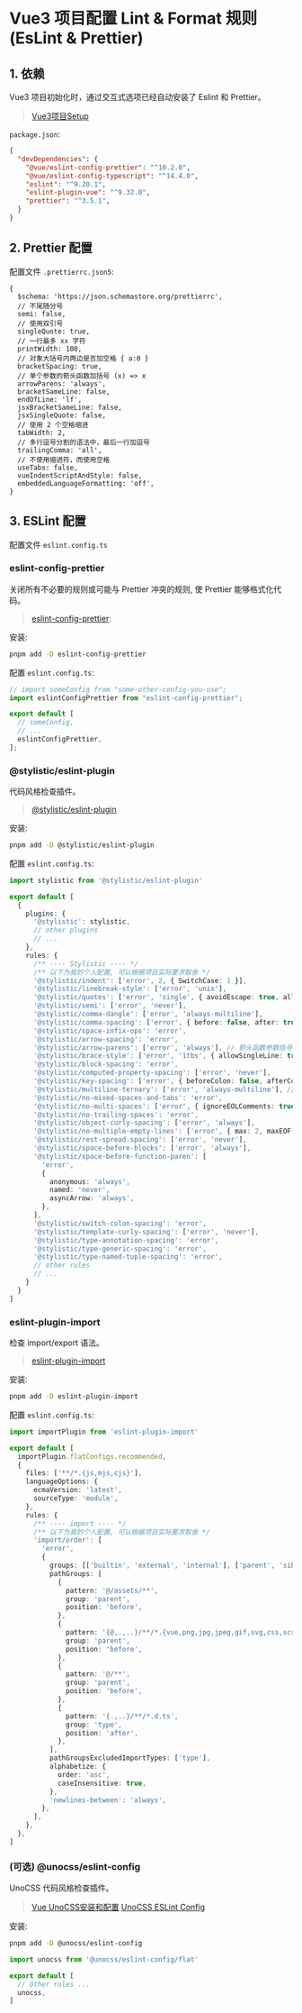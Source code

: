 # Vue3 项目配置 Lint & Format 规则 (EsLint & Prettier)

## 1. 依赖

Vue3 项目初始化时，通过交互式选项已经自动安装了 Eslint 和 Prettier。

> [Vue3项目Setup](./Vue3项目Setup.md)

`package.json`:

```json
{
  "devDependencies": {
    "@vue/eslint-config-prettier": "^10.2.0",
    "@vue/eslint-config-typescript": "^14.4.0",
    "eslint": "^9.20.1",
    "eslint-plugin-vue": "^9.32.0",
    "prettier": "^3.5.1",
  }
}
```

## 2. Prettier 配置

配置文件 `.prettierrc.json5`:

```json5
{
  $schema: 'https://json.schemastore.org/prettierrc',
  // 不尾随分号
  semi: false,
  // 使用双引号
  singleQuote: true,
  // 一行最多 xx 字符
  printWidth: 100,
  // 对象大括号内两边是否加空格 { a:0 }
  bracketSpacing: true,
  // 单个参数的箭头函数加括号 (x) => x
  arrowParens: 'always',
  bracketSameLine: false,
  endOfLine: 'lf',
  jsxBracketSameLine: false,
  jsxSingleQuote: false,
  // 使用 2 个空格缩进
  tabWidth: 2,
  // 多行逗号分割的语法中，最后一行加逗号
  trailingComma: 'all',
  // 不使用缩进符，而使用空格
  useTabs: false,
  vueIndentScriptAndStyle: false,
  embeddedLanguageFormatting: 'off',
}
```

## 3. ESLint 配置

配置文件 `eslint.config.ts`

### eslint-config-prettier

关闭所有不必要的规则或可能与 Prettier 冲突的规则, 使 Prettier 能够格式化代码。

> [eslint-config-prettier](https://github.com/prettier/eslint-config-prettier):

安装:

```bash
pnpm add -D eslint-config-prettier
```

配置 `eslint.config.ts`:

```typescript
// import someConfig from "some-other-config-you-use";
import eslintConfigPrettier from "eslint-config-prettier";

export default [
  // someConfig,
  // ...
  eslintConfigPrettier,
];
```

### @stylistic/eslint-plugin

代码风格检查插件。

> [@stylistic/eslint-plugin](https://eslint.style/)

安装:

```bash
pnpm add -D @stylistic/eslint-plugin
```

配置 `eslint.config.ts`:

```typescript
import stylistic from '@stylistic/eslint-plugin'

export default [
  {
    plugins: {
      '@stylistic': stylistic,
      // other plugins
      // ...
    },
    rules: {
      /** ---- Stylistic ---- */
      /** 以下为我的个人配置, 可以根据项目实际要求取舍 */
      '@stylistic/indent': ['error', 2, { SwitchCase: 1 }],
      '@stylistic/linebreak-style': ['error', 'unix'],
      '@stylistic/quotes': ['error', 'single', { avoidEscape: true, allowTemplateLiterals: true }],
      '@stylistic/semi': ['error', 'never'],
      '@stylistic/comma-dangle': ['error', 'always-multiline'],
      '@stylistic/comma-spacing': ['error', { before: false, after: true }],
      '@stylistic/space-infix-ops': 'error',
      '@stylistic/arrow-spacing': 'error',
      '@stylistic/arrow-parens': ['error', 'always'], // 箭头函数参数括号
      '@stylistic/brace-style': ['error', '1tbs', { allowSingleLine: true }],
      '@stylistic/block-spacing': 'error',
      '@stylistic/computed-property-spacing': ['error', 'never'],
      '@stylistic/key-spacing': ['error', { beforeColon: false, afterColon: true }],
      '@stylistic/multiline-ternary': ['error', 'always-multiline'], // 多行三元表达式
      '@stylistic/no-mixed-spaces-and-tabs': 'error',
      '@stylistic/no-multi-spaces': ['error', { ignoreEOLComments: true }],
      '@stylistic/no-trailing-spaces': 'error',
      '@stylistic/object-curly-spacing': ['error', 'always'],
      '@stylistic/no-multiple-empty-lines': ['error', { max: 2, maxEOF: 1 }],
      '@stylistic/rest-spread-spacing': ['error', 'never'],
      '@stylistic/space-before-blocks': ['error', 'always'],
      '@stylistic/space-before-function-paren': [
        'error',
        {
          anonymous: 'always',
          named: 'never',
          asyncArrow: 'always',
        },
      ],
      '@stylistic/switch-colon-spacing': 'error',
      '@stylistic/template-curly-spacing': ['error', 'never'],
      '@stylistic/type-annotation-spacing': 'error',
      '@stylistic/type-generic-spacing': 'error',
      '@stylistic/type-named-tuple-spacing': 'error',
      // other rules
      // ...
    }
  }
]
```

### eslint-plugin-import

检查 import/export 语法。

> [eslint-plugin-import](https://github.com/import-js/eslint-plugin-import)

安装:

```bash
pnpm add -D eslint-plugin-import
```

配置 `eslint.config.ts`:

```typescript
import importPlugin from 'eslint-plugin-import'

export default [
  importPlugin.flatConfigs.recommended,
  {
    files: ['**/*.{js,mjs,cjs}'],
    languageOptions: {
      ecmaVersion: 'latest',
      sourceType: 'module',
    },
    rules: {
      /** ---- import ---- */
      /** 以下为我的个人配置, 可以根据项目实际要求取舍 */
      'import/order': [
        'error',
        {
          groups: [['builtin', 'external', 'internal'], ['parent', 'sibling', 'index'], 'type'],
          pathGroups: [
            {
              pattern: '@/assets/**',
              group: 'parent',
              position: 'before',
            },
            {
              pattern: '{@,.,..}/**/*.{vue,png,jpg,jpeg,gif,svg,css,scss,less,styl}',
              group: 'parent',
              position: 'before',
            },
            {
              pattern: '@/**',
              group: 'parent',
              position: 'before',
            },
            {
              pattern: '{.,..}/**/*.d.ts',
              group: 'type',
              position: 'after',
            },
          ],
          pathGroupsExcludedImportTypes: ['type'],
          alphabetize: {
            order: 'asc',
            caseInsensitive: true,
          },
          'newlines-between': 'always',
        },
      ],
    },
  },
]
```

### (可选) @unocss/eslint-config

UnoCSS 代码风格检查插件。

> [Vue UnoCSS安装和配置](./Vue3%20UnoCSS安装和配置.md)
> [UnoCSS ESLint Config](https://unocss.dev/integrations/eslint#eslint-config)

安装:

```bash
pnpm add -D @unocss/eslint-config
```

```typescript
import unocss from '@unocss/eslint-config/flat'

export default [
  // Other rules ...
  unocss,
]
```
